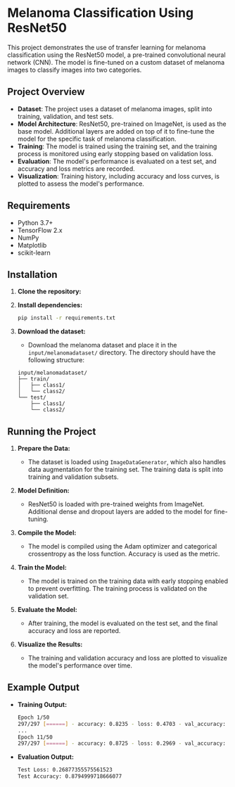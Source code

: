 # Melanoma Classification Using ResNet50

This project demonstrates the use of transfer learning for melanoma classification using the ResNet50 model, a pre-trained convolutional neural network (CNN). The model is fine-tuned on a custom dataset of melanoma images to classify images into two categories.

## Project Overview

- **Dataset**: The project uses a dataset of melanoma images, split into training, validation, and test sets.
- **Model Architecture**: ResNet50, pre-trained on ImageNet, is used as the base model. Additional layers are added on top of it to fine-tune the model for the specific task of melanoma classification.
- **Training**: The model is trained using the training set, and the training process is monitored using early stopping based on validation loss.
- **Evaluation**: The model's performance is evaluated on a test set, and accuracy and loss metrics are recorded.
- **Visualization**: Training history, including accuracy and loss curves, is plotted to assess the model's performance.

## Requirements

- Python 3.7+
- TensorFlow 2.x
- NumPy
- Matplotlib
- scikit-learn

## Installation

1. **Clone the repository:**

2. **Install dependencies:**

    ```sh
    pip install -r requirements.txt
    ```

3. **Download the dataset:**
   - Download the melanoma dataset and place it in the `input/melanomadataset/` directory. The directory should have the following structure:
   
    ```
    input/melanomadataset/
    ├── train/
    │   ├── class1/
    │   └── class2/
    └── test/
        ├── class1/
        └── class2/
    ```

## Running the Project

1. **Prepare the Data:**
   - The dataset is loaded using `ImageDataGenerator`, which also handles data augmentation for the training set. The training data is split into training and validation subsets.

2. **Model Definition:**
   - ResNet50 is loaded with pre-trained weights from ImageNet. Additional dense and dropout layers are added to the model for fine-tuning.

3. **Compile the Model:**
   - The model is compiled using the Adam optimizer and categorical crossentropy as the loss function. Accuracy is used as the metric.

4. **Train the Model:**
   - The model is trained on the training data with early stopping enabled to prevent overfitting. The training process is validated on the validation set.

5. **Evaluate the Model:**
   - After training, the model is evaluated on the test set, and the final accuracy and loss are reported.

6. **Visualize the Results:**
   - The training and validation accuracy and loss are plotted to visualize the model's performance over time.

## Example Output

- **Training Output:**
  
    ```sh
    Epoch 1/50
    297/297 [======] - accuracy: 0.8235 - loss: 0.4703 - val_accuracy: 0.5291 - val_loss: 2.9570
    ...
    Epoch 11/50
    297/297 [======] - accuracy: 0.8725 - loss: 0.2969 - val_accuracy: 0.6921 - val_loss: 0.6087
    ```

- **Evaluation Output:**
  
    ```sh
    Test Loss: 0.26877355575561523
    Test Accuracy: 0.8794999718666077
    ```
